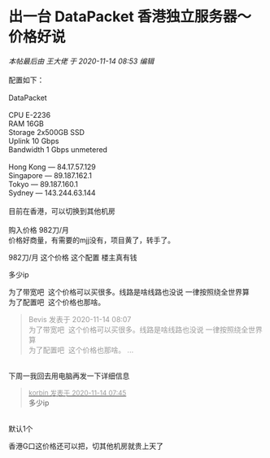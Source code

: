 # 出一台 DataPacket 香港独立服务器～价格好说


<i class="pstatus"> 本帖最后由 王大佬 于 2020-11-14 08:53 编辑 </i><br />
<br />
配置如下：<br />
<br />
DataPacket<br />
<br />
CPU E-2236<br />
RAM 16GB<br />
Storage 2x500GB SSD<br />
Uplink 10 Gbps<br />
Bandwidth 1 Gbps unmetered<br />
<br />
Hong Kong — 84.17.57.129<br />
Singapore — 89.187.162.1<br />
Tokyo — 89.187.160.1<br />
Sydney — 143.244.63.144<br />
<br />
目前在香港，可以切换到其他机房<br />
<br />
购入价格 982刀/月<br />
价格好商量，有需要的mjj没有，项目黄了，转手了。

982刀/月 这个价格 这个配置 楼主真有钱

多少ip

为了带宽吧&nbsp;&nbsp;这个价格可以买很多。线路是啥线路也没说 一律按照绕全世界算<br />
为了配置吧&nbsp;&nbsp;这个价格也那啥。

<div class="quote"><blockquote><font color="#999999">Bevis 发表于 2020-11-14 08:07</font><br />
<font color="#999999">为了带宽吧&nbsp;&nbsp;这个价格可以买很多。线路是啥线路也没说 一律按照绕全世界算<br />
为了配置吧&nbsp;&nbsp;这个价格也那啥。 ...</font></blockquote></div><br />
下周一我回去用电脑再发一下详细信息

<div class="quote"><blockquote><font size="2"><a href="https://www.hostloc.com/forum.php?mod=redirect&amp;goto=findpost&amp;pid=9451664&amp;ptid=766478" target="_blank"><font color="#999999">korbin 发表于 2020-11-14 07:45</font></a></font><br />
多少ip</blockquote></div><br />
默认1个

香港G口这价格还可以把，切其他机房就贵上天了
